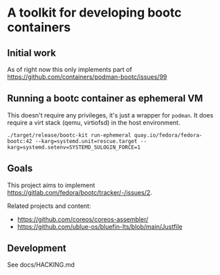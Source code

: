 # A toolkit for developing bootc containers

## Initial work

As of right now this only implements part of
<https://github.com/containers/podman-bootc/issues/99>

## Running a bootc container as ephemeral VM 

This doesn't require any privileges, it's just a wrapper
for `podman`. It does require a virt stack (qemu, virtiofsd)
in the host environment.

```
./target/release/bootc-kit run-ephemeral quay.io/fedora/fedora-bootc:42 --karg=systemd.unit=rescue.target --karg=systemd.setenv=SYSTEMD_SULOGIN_FORCE=1
```

## Goals

This project aims to implement
<https://gitlab.com/fedora/bootc/tracker/-/issues/2>.

Related projects and content:

- https://github.com/coreos/coreos-assembler/
- https://github.com/ublue-os/bluefin-lts/blob/main/Justfile

## Development

See docs/HACKING.md

